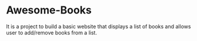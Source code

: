 # Awesome-Books
 It is a project to build a basic website that displays a list of books and allows user to add/remove books from a list.

